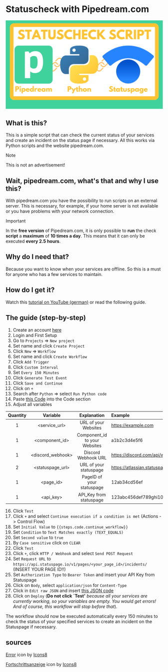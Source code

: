 # Statuscheck with Pipedream.com
![Error](https://github.com/EasyTecRepository/status_pipedream/blob/main/images/Thumbnail_GitHub.png?raw=true)

## What is this?
This is a simple script that can check the current status of your services and create an incident on the status page if necessary.
All this works via Python scripts and the website pipedream.com.

> [!NOTE]
> This is not an advertisement!

## Wait, pipedream.com, what's that and why I use this?
With pipedream.com you have the possibility to run scripts on an external server. This is necessary, for example, if your home server is not available or you have problems with your network connection.

> [!IMPORTANT]
> In the **free version** of Pipedream.com, it is only possible to **run** the check **script** a **maximum** of **10 times a day**. This means that it can only be executed **every 2.5 hours**.

## Why do I need that?
Because you want to know when your services are offline. So this is a must for anyone who has a few services to maintain.

## How do I get it?
Watch this [tutorial on YouTube (german)](https://youtu.be/RjpxOH3OVNE) or read the following guide.

## The guide (step-by-step)
1. Create an account [here](https://pipedream.com/auth/signup)
2. Login and First Setup
3. Go to `Projects` => `New project`
4. Set name and click `Create Project`
5. Click `New` => `Workflow`
6. Set name and click `Create Workflow`
7. Click `Add Trigger`
8. Click `Custom Interval`
9. Set `Every 150 Minutes`
10. Click `Generate Test Event`
11. Click `Save and Continue`
12. Click on `+`
13. Search after `Python` => select `Run Python code`
14. Paste [this Code](pipedream_code_block.py) into the Code section
15. Adjust all variables

| Quantity | Variable          | Explanation                   | Example                                                                     |
| :------: | :---------------: | :---------------------------: | :-------------------------------------------------------------------------- |
| 1        | <service_url>     | URL of your Websites          | https://example.com                                                         |
| 1        | <component_id>    | Component_id to your Websites | a1b2c3d4e5f6                                                                |
| 1        | <discord_webhook> | Discord Webhook URL           | https://discord.com/api/webhooks/12345678910/ABCdEFG_hIJKlMNOp_QRsTUVw_XYz/ |
| 2        | <statuspage_url>  | URL of your statuspage        | https://atlassian.statuspage.io/                                            |
| 1        | <page_id>         | PageID of your statuspage     | 12ab34cd56ef                                                                |
| 1        | <api_key>         | API_Key from statuspage       | 123abc456def789ghi1011jkl1213mno                                            |

16. Click `Test`
17. Click `+` and select `Continue execution if a condition is met` (Actions -> Control Flow)
18. Set `Initial Value` to `{{steps.code.continue_workflow}}`
19. Set `Condition` to `Text Matches exactly (TEXT_EQUALS)`
20. Set `Second value` to `true`
21. By `Case sensitive` click on `CLEAR`
22. Click `Test`
23. Click `+`, click `HTTP / Webhook` and select `Send POST Request`
24. Set `Request URL` to `https://api.statuspage.io/v1/pages/<your_page_id>/incidents/` (INSERT YOUR PAGE ID!!)
25. Set `Authorization Type` to `Bearer Token` and insert your API Key from Statuspage
26. Click on `Body`, select `application/json` for `Content-Type`
27. Click in `Edit raw JSON` and insert [this JSON code](pipedream_create_incident.json)
28. Click on `Deploy` (**Do not click `Test'** *because all your services are currently working, so your variables are empty. You would get errors! And of course, this workflow will stop before that*).

The workflow should now be executed automatically every 150 minutes to check the status of your specified services to create an incident on the Statuspage if necessary.

## sources
[Error](https://icons8.com/icon/8122/error) icon by [Icons8](https://icons8.com)

[Fortschrittsanzeige](https://icons8.com/icon/108535/fortschrittsanzeige) icon by [Icons8](https://icons8.com)
